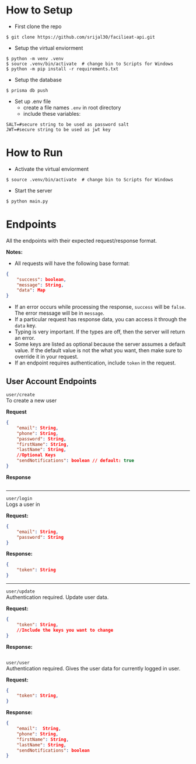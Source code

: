 # How to Setup
- First clone the repo
```
$ git clone https://github.com/srijal30/facilieat-api.git
```
- Setup the virtual enviorment
```
$ python -m venv .venv
$ source .venv/bin/activate  # change bin to Scripts for Windows
$ python -m pip install -r requirements.txt
```
- Setup the database
```
$ prisma db push
```
- Set up .env file
    - create a file names `.env` in root directory
    - include these variables:
```
SALT=#secure string to be used as password salt
JWT=#secure string to be used as jwt key
```
# How to Run
- Activate the virtual enviorment 
```
$ source .venv/bin/activate  # change bin to Scripts for Windows
```
- Start the server
```
$ python main.py
```

# Endpoints
All the endpoints with their expected request/response format.

**Notes:**
- All requests will have the following base format:
```json
{
    "success": boolean,
    "message": String, 
    "data": Map
}
```
- If an error occurs while processing the response, `success` will be `false`. The error message will be in `message`.
- If a particular request has response data, you can access it through the `data` key.
- Typing is very important. If the types are off, then the server will return an error.
- Some keys are listed as optional because the server assumes a default value. If the default value is not the what you want, then make sure to override it in your request.
- If an endpoint requires authentication, include `token` in the request.

## User Account Endpoints
`user/create` <br>
To create a new user

**Request**
```json
{
    "email": String,
    "phone": String,
    "password": String,
    "firstName": String,
    "lastName": String,
    //Optional Keys
    "sendNotifications": boolean // default: true
}
```
**Response**
```
```

---

`user/login` <br>
Logs a user in

**Request:**
```json
{
    "email": String,
    "password": String
}
```
**Response:**
```json
{
    "token": String
}
```

---

`user/update` <br>
Authentication required.
Update user data.

**Request:**
```json
{
    "token": String,
    //Include the keys you want to change
}
```
**Response:**
```json
```

`user/user` <br>
Authentication required.
Gives the user data for currently logged in user.

**Request:**
```json
{
    "token": String,
}
```
**Response:**
```json
{
    "email":  String,
    "phone": String,
    "firstName": String,
    "lastName": String,
    "sendNotifications": boolean
}
```